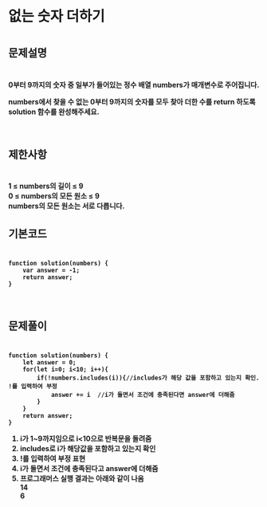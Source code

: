 <h1>없는 숫자 더하기

#

<h2>문제설명

#
<h4>0부터 9까지의 숫자 중 일부가 들어있는 정수 배열 numbers가 매개변수로 주어집니다. 

numbers에서 찾을 수 없는 0부터 9까지의 숫자를 모두 찾아 더한 수를 return 하도록 solution 함수를 완성해주세요.

<br>
<h2>제한사항

#
<h4>1 ≤ numbers의 길이 ≤ 9<br>
0 ≤ numbers의 모든 원소 ≤ 9<br>
numbers의 모든 원소는 서로 다릅니다.

<br>
<h2>기본코드

#
<h4>

    function solution(numbers) {
        var answer = -1;
        return answer;
    }

<br>
<h2>문제풀이

#
<h4>

    function solution(numbers) {
        let answer = 0;
        for(let i=0; i<10; i++){
            if(!numbers.includes(i)){//includes가 해당 값을 포함하고 있는지 확인. !를 입력하여 부정
                answer += i  //i가 돌면서 조건에 충족된다면 answer에 더해줌
            }
        }
        return answer;
    }
   
1. i가 1~9까지임으로 i<10으로 반복문을 돌려줌<br>
2. includes로 i가 해당값을 포함하고 있는지 확인<br>
3. !를 입력하여 부정 표현<br>
4. i가 돌면서 조건에 충족된다고 answer에 더해줌<br>
5. 프로그래머스 실행 결과는 아래와 같이 나옴
<br>14
<br>6